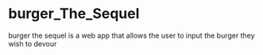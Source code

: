 # burger_The_Sequel
burger the sequel is a web app that allows the user to input the burger they wish to devour

